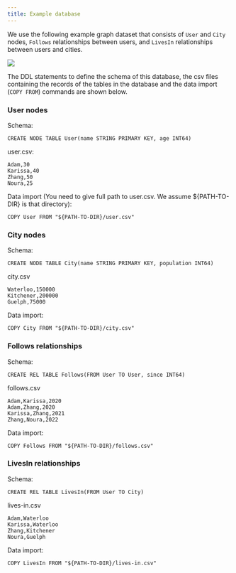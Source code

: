 ```yaml
---
title: Example database
---
```


We use the following example graph dataset that
consists of `User` and `City` nodes, `Follows` relationships between users,
and `LivesIn` relationships between users and cities.

![](/img/running-example.png)

The DDL statements to define the schema of this database, the csv files containing
the records of the tables in the database and the data import (`COPY FROM`) commands
are shown below.

### User nodes
Schema:
```cypher
CREATE NODE TABLE User(name STRING PRIMARY KEY, age INT64)
```

user.csv:
```
Adam,30
Karissa,40
Zhang,50
Noura,25
```
Data import (You need to give full path to user.csv. We assume ${PATH-TO-DIR} is that directory):
```cypher
COPY User FROM "${PATH-TO-DIR}/user.csv"
```

### City nodes

Schema:
```cypher
CREATE NODE TABLE City(name STRING PRIMARY KEY, population INT64)
```
city.csv
```
Waterloo,150000
Kitchener,200000
Guelph,75000
```
Data import:
```cypher
COPY City FROM "${PATH-TO-DIR}/city.csv"
```

### Follows relationships

Schema:
```cypher
CREATE REL TABLE Follows(FROM User TO User, since INT64)
```
follows.csv
```
Adam,Karissa,2020
Adam,Zhang,2020
Karissa,Zhang,2021
Zhang,Noura,2022
```
Data import:
```cypher
COPY Follows FROM "${PATH-TO-DIR}/follows.csv"
```

### LivesIn relationships

Schema:
```cypher
CREATE REL TABLE LivesIn(FROM User TO City)
```
lives-in.csv
```
Adam,Waterloo
Karissa,Waterloo
Zhang,Kitchener
Noura,Guelph
```
Data import:
```cypher
COPY LivesIn FROM "${PATH-TO-DIR}/lives-in.csv"
```